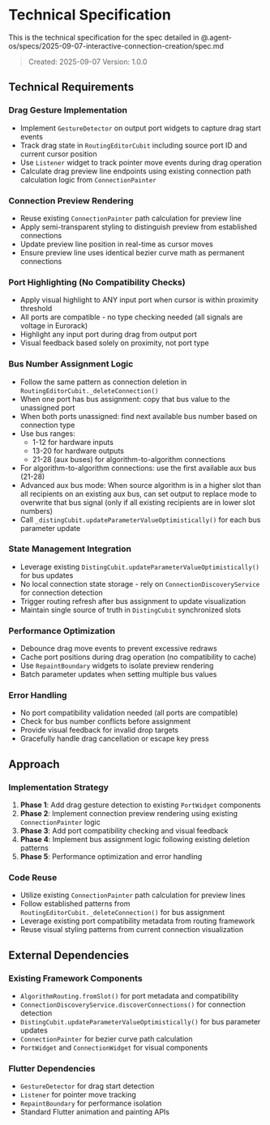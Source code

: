 # Technical Specification

This is the technical specification for the spec detailed in @.agent-os/specs/2025-09-07-interactive-connection-creation/spec.md

> Created: 2025-09-07
> Version: 1.0.0

## Technical Requirements

### Drag Gesture Implementation
- Implement `GestureDetector` on output port widgets to capture drag start events
- Track drag state in `RoutingEditorCubit` including source port ID and current cursor position
- Use `Listener` widget to track pointer move events during drag operation
- Calculate drag preview line endpoints using existing connection path calculation logic from `ConnectionPainter`

### Connection Preview Rendering
- Reuse existing `ConnectionPainter` path calculation for preview line
- Apply semi-transparent styling to distinguish preview from established connections
- Update preview line position in real-time as cursor moves
- Ensure preview line uses identical bezier curve math as permanent connections

### Port Highlighting (No Compatibility Checks)
- Apply visual highlight to ANY input port when cursor is within proximity threshold
- All ports are compatible - no type checking needed (all signals are voltage in Eurorack)
- Highlight any input port during drag from output port
- Visual feedback based solely on proximity, not port type

### Bus Number Assignment Logic
- Follow the same pattern as connection deletion in `RoutingEditorCubit._deleteConnection()`
- When one port has bus assignment: copy that bus value to the unassigned port
- When both ports unassigned: find next available bus number based on connection type
- Use bus ranges: 
  - 1-12 for hardware inputs
  - 13-20 for hardware outputs  
  - 21-28 (aux buses) for algorithm-to-algorithm connections
- For algorithm-to-algorithm connections: use the first available aux bus (21-28)
- Advanced aux bus mode: When source algorithm is in a higher slot than all recipients on an existing aux bus, can set output to replace mode to overwrite that bus signal (only if all existing recipients are in lower slot numbers)
- Call `_distingCubit.updateParameterValueOptimistically()` for each bus parameter update

### State Management Integration
- Leverage existing `DistingCubit.updateParameterValueOptimistically()` for bus updates
- No local connection state storage - rely on `ConnectionDiscoveryService` for connection detection
- Trigger routing refresh after bus assignment to update visualization
- Maintain single source of truth in `DistingCubit` synchronized slots

### Performance Optimization
- Debounce drag move events to prevent excessive redraws
- Cache port positions during drag operation (no compatibility to cache)
- Use `RepaintBoundary` widgets to isolate preview rendering
- Batch parameter updates when setting multiple bus values

### Error Handling
- No port compatibility validation needed (all ports are compatible)
- Check for bus number conflicts before assignment
- Provide visual feedback for invalid drop targets
- Gracefully handle drag cancellation or escape key press

## Approach

### Implementation Strategy
1. **Phase 1**: Add drag gesture detection to existing `PortWidget` components
2. **Phase 2**: Implement connection preview rendering using existing `ConnectionPainter` logic
3. **Phase 3**: Add port compatibility checking and visual feedback
4. **Phase 4**: Implement bus assignment logic following existing deletion patterns
5. **Phase 5**: Performance optimization and error handling

### Code Reuse
- Utilize existing `ConnectionPainter` path calculation for preview lines
- Follow established patterns from `RoutingEditorCubit._deleteConnection()` for bus assignment
- Leverage existing port compatibility metadata from routing framework
- Reuse visual styling patterns from current connection visualization

## External Dependencies

### Existing Framework Components
- `AlgorithmRouting.fromSlot()` for port metadata and compatibility
- `ConnectionDiscoveryService.discoverConnections()` for connection detection
- `DistingCubit.updateParameterValueOptimistically()` for bus parameter updates
- `ConnectionPainter` for bezier curve path calculation
- `PortWidget` and `ConnectionWidget` for visual components

### Flutter Dependencies
- `GestureDetector` for drag start detection
- `Listener` for pointer move tracking
- `RepaintBoundary` for performance isolation
- Standard Flutter animation and painting APIs